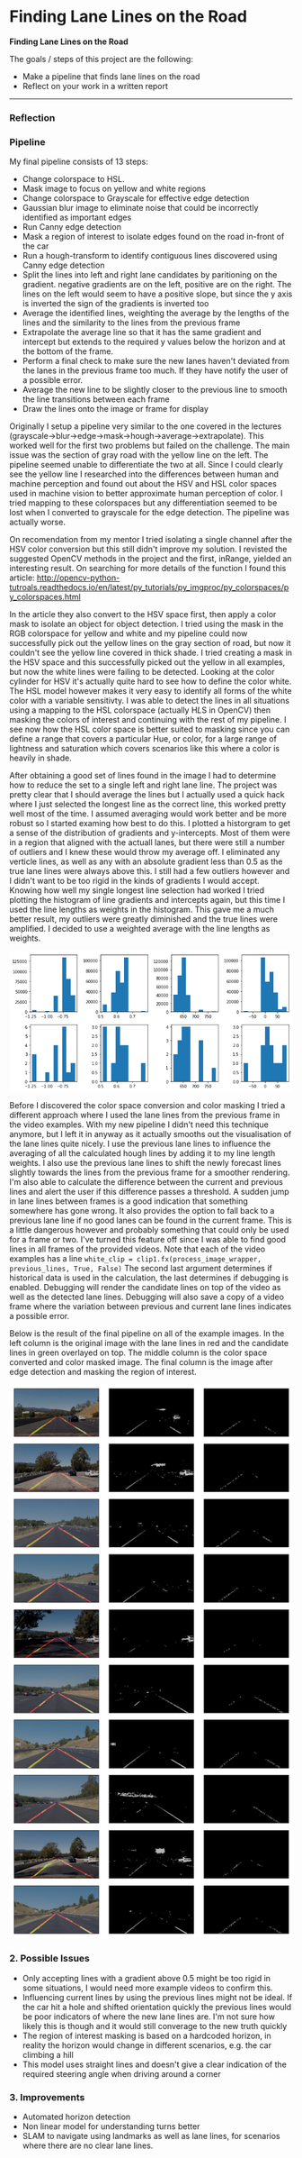 # **Finding Lane Lines on the Road** 

**Finding Lane Lines on the Road**

The goals / steps of this project are the following:
* Make a pipeline that finds lane lines on the road
* Reflect on your work in a written report

[//]: # (Image References)

[image1]: ./test_image_output/final_pipeline.png "Final Pipeline Results"
[image2]: ./test_image_output/line_distribution.png "Line distributions"

---

### Reflection

### Pipeline

My final pipeline consists of 13 steps:

* Change colorspace to HSL.
* Mask image to focus on yellow and white regions
* Change colorspace to Grayscale for effective edge detection
* Gaussian blur image to eliminate noise that could be incorrectly identified as important edges
* Run Canny edge detection
* Mask a region of interest to isolate edges found on the road in-front of the car
* Run a hough-transform to identify contiguous lines discovered using Canny edge detection
* Split the lines into left and right lane candidates by paritioning on the gradient. negative gradients are on the left, positive are on the right. The lines on the left would seem to have a positive slope, but since the y axis is inverted the sign of the gradients is inverted too
* Average the identified lines, weighting the average by the lengths of the lines and the similarity to the lines from the previous frame
* Extrapolate the average line so that it has the same gradient and intercept but extends to the required y values below the horizon and at the bottom of the frame.
* Perform a final check to make sure the new lanes haven't deviated from the lanes in the previous frame too much. If they have notify the user of a possible error. 
* Average the new line to be slightly closer to the previous line to smooth the line transitions between each frame
* Draw the lines onto the image or frame for display

Originally I setup a pipeline very similar to the one covered in the lectures (grayscale->blur->edge->mask->hough->average->extrapolate). This worked well for the first two problems but failed on the challenge. The main issue was the section of gray road with the yellow line on the left. The pipeline seemed unable to differentiate the two at all. Since I could clearly see the yellow line I researched into the differences between human and machine perception and found out about the HSV and HSL color spaces used in machine vision to better approximate human perception of color. I tried mapping to these colorspaces but any differentiation seemed to be lost when I converted to grayscale for the edge detection. The pipeline was actually worse.

On recomendation from my mentor I tried isolating a single channel after the HSV color conversion but this still didn't improve my solution. I revisted the suggested OpenCV methods in the project and the first, inRange, yielded an interesting result. On searching for more details of the function I found this article: http://opencv-python-tutroals.readthedocs.io/en/latest/py_tutorials/py_imgproc/py_colorspaces/py_colorspaces.html

In the article they also convert to the HSV space first, then apply a color mask to isolate an object for object detection. I tried using the mask in the RGB colorspace for yellow and white and my pipeline could now successfully pick out the yellow lines on the gray section of road, but now it couldn't see the yellow line covered in thick shade. I tried creating a mask in the HSV space and this successfully picked out the yellow in all examples, but now the white lines were failing to be detected. Looking at the color cylinder for HSV it's actually quite hard to see how to define the color white. The HSL model however makes it very easy to identify all forms of the white color with a variable sensitivty. I was able to detect the lines in all situations using a mapping to the HSL colorspace (actually H*L*S in OpenCV) then masking the colors of interest and continuing with the rest of my pipeline. I see now how the HSL color space is better suited to masking since you can define a range that covers a particular Hue, or color, for a large range of lightness and saturation which covers scenarios like this where a color is heavily in shade.

After obtaining a good set of lines found in the image I had to determine how to reduce the set to a single left and right lane line. The project was pretty clear that I should average the lines but I actually used a quick hack where I just selected the longest line as the correct line, this worked pretty well most of the time. I assumed averaging would work better and be more robust so I started examing how best to do this. I plotted a historgram to get a sense of the distribution of gradients and y-intercepts. Most of them were in a region that aligned with the actuall lanes, but there were still a number of outliers and I knew these would throw my average off. I eliminated any verticle lines, as well as any with an absolute gradient less than 0.5 as the true lane lines were always above this. I still had a few outliers however and I didn't want to be too rigid in the kinds of gradients I would accept. Knowing how well my single longest line selection had worked I tried plotting the histogram of line gradients and intercepts again, but this time I used the line lengths as weights in the histogram. This gave me a much better result, my outliers were greatly diminished and the true lines were amplified. I decided to use a weighted average with the line lengths as weights.

![alt text][image2]

Before I discovered the color space conversion and color masking I tried a different approach where I used the lane lines from the previous frame in the video examples. With my new pipeline I didn't need this technique anymore, but I left it in anyway as it actually smooths out the visualisation of the lane lines quite nicely. I use the previous lane lines to influence the averaging of all the calculated hough lines by adding it to my line length weights. I also use the previous lane lines to shift the newly forecast lines slightly towards the lines from the previous frame for a smoother rendering. I'm also able to calculate the difference between the current and previous lines and alert the user if this difference passes a threshold. A sudden jump in lane lines between frames is a good indication that something somewhere has gone wrong. It also provides the option to fall back to a previous lane line if no good lanes can be found in the current frame. This is a little dangerous however and probably something that could only be used for a frame or two. I've turned this feature off since I was able to find good lines in all frames of the provided videos. Note that each of the video examples has a line ```white_clip = clip1.fx(process_image_wrapper, previous_lines, True, False)``` The second last argument determines if historical data is used in the calculation, the last determines if debugging is enabled. Debugging will render the candidate lines on top of the video as well as the detected lane lines. Debugging will also save a copy of a video frame where the variation between previous and current lane lines indicates a possible error.

Below is the result of the final pipeline on all of the example images. In the left column is the original image with the lane lines in red and the candidate lines in green overlayed on top. The middle column is the color space converted and color masked image. The final column is the image after edge detection and masking the region of interest.

![alt text][image1]


### 2. Possible Issues


* Only accepting lines with a gradient above 0.5 might be too rigid in some situations, I would need more example videos to confirm this.
* Influencing current lines by using the previous lines might not be ideal. If the car hit a hole and shifted orientation quickly the previous lines would be poor indicators of where the new lane lines are. I'm not sure how likely this is though and it would still converage to the new truth quickly
* The region of interest masking is based on a hardcoded horizon, in reality the horizon would change in different scenarios, e.g. the car climbing a hill
* This model uses straight lines and doesn't give a clear indication of the required steering angle when driving around a corner


### 3. Improvements

* Automated horizon detection
* Non linear model for understanding turns better
* SLAM to navigate using landmarks as well as lane lines, for scenarios where there are no clear lane lines.
